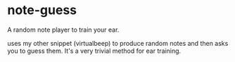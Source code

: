 # note-guess
A random note player to train your ear.

uses my other snippet (virtualbeep) to produce random notes and then asks you 
to guess them. It's a very trivial method for ear training.

